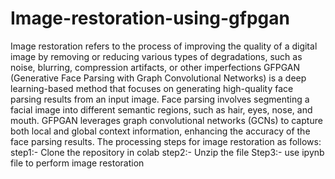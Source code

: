 # Image-restoration-using-gfpgan
Image restoration refers to the process of improving the quality of a digital image by removing or reducing various types of degradations, such as noise, blurring, compression artifacts, or other imperfections
GFPGAN (Generative Face Parsing with Graph Convolutional Networks) is a deep learning-based method that focuses on generating high-quality face parsing results from an input image. 
Face parsing involves segmenting a facial image into different semantic regions, such as hair, eyes, nose, and mouth. 
GFPGAN leverages graph convolutional networks (GCNs) to capture both local and global context information, enhancing the accuracy of the face parsing results.
The processing steps for image restoration as follows:
step1:- Clone the repository in colab
step2:- Unzip the file
Step3:- use ipynb file to perform image restoration

